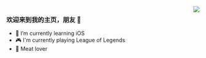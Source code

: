 <img align="right" src="https://github-readme-stats.vercel.app/api?username=nijiehaha&show_icons=true&icon_color=CE1D2D&text_color=718096&bg_color=ffffff&hide_title=true" />

### 欢迎来到我的主页，朋友 👋

- 🌱 I’m currently learning iOS
- 🎮 I'm currently playing League of Legends
- 🍖 Meat lover

